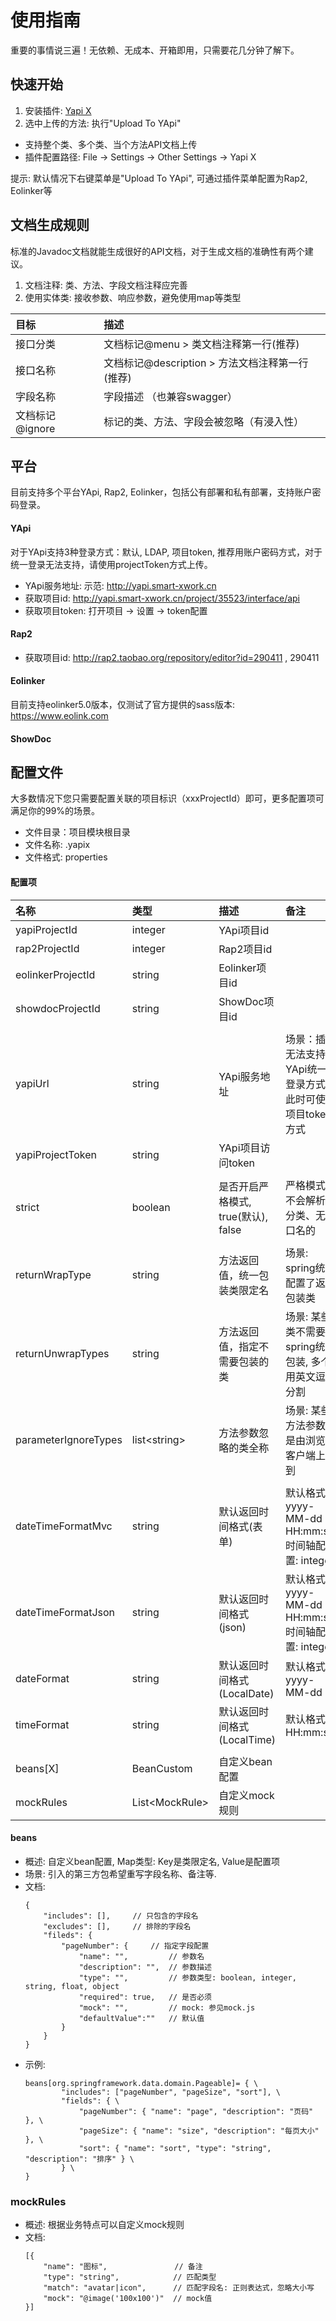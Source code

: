 # 使用指南
重要的事情说三遍！无依赖、无成本、开箱即用，只需要花几分钟了解下。

## 快速开始
1. 安装插件: [Yapi X](https://plugins.jetbrains.com/plugin/17425-yapi-x)
2. 选中上传的方法: 执行"Upload To YApi"

- 支持整个类、多个类、当个方法API文档上传
- 插件配置路径: File -> Settings -> Other Settings -> Yapi X

提示: 默认情况下右键菜单是"Upload To YApi", 可通过插件菜单配置为Rap2, Eolinker等

## 文档生成规则
标准的Javadoc文档就能生成很好的API文档，对于生成文档的准确性有两个建议。
1. 文档注释: 类、方法、字段文档注释应完善
2. 使用实体类: 接收参数、响应参数，避免使用map等类型

| 目标 | 描述 |
| :---  | :--- |
| 接口分类 |  文档标记@menu > 类文档注释第一行(推荐)|
| 接口名称 |  文档标记@description > 方法文档注释第一行(推荐) |
| 字段名称 | 字段描述 （也兼容swagger） |
| 文档标记 @ignore | 标记的类、方法、字段会被忽略（有浸入性） |

## 平台
目前支持多个平台YApi, Rap2, Eolinker，包括公有部署和私有部署，支持账户密码登录。

#### YApi
对于YApi支持3种登录方式：默认, LDAP, 项目token, 推荐用账户密码方式，对于统一登录无法支持，请使用projectToken方式上传。
- YApi服务地址: 示范: http://yapi.smart-xwork.cn
- 获取项目id: http://yapi.smart-xwork.cn/project/35523/interface/api
- 获取项目token: 打开项目 -> 设置 -> token配置

#### Rap2
- 获取项目id: http://rap2.taobao.org/repository/editor?id=290411 , 290411

#### Eolinker
目前支持eolinker5.0版本，仅测试了官方提供的sass版本: https://www.eolink.com

#### ShowDoc

## 配置文件
大多数情况下您只需要配置关联的项目标识（xxxProjectId）即可，更多配置项可满足你的99%的场景。

- 文件目录：项目模块根目录
- 文件名称: .yapix
- 文件格式: properties
#### 配置项
| 名称                   | 类型 | 描述                        | 备注                                        |
|:---------------------| :--- |:--------------------------|:------------------------------------------|
| yapiProjectId        | integer | YApi项目id                  |
| rap2ProjectId        | integer | Rap2项目id                  |
| eolinkerProjectId    | string | Eolinker项目id              |
| showdocProjectId     | string | ShowDoc项目id               |
|                      | |                           |
| yapiUrl              | string | YApi服务地址                  | 场景：插件无法支持YApi统一登录方式，此时可使用项目token方式        |
| yapiProjectToken     | string | YApi项目访问token             |
|                      | |                           |
| strict               | boolean | 是否开启严格模式, true(默认), false | 严格模式下不会解析无分类、无接口名的                        |
|                      | |                           |
| returnWrapType       | string | 方法返回值，统一包装类限定名            | 场景: spring统一配置了返回包装类                      |
| returnUnwrapTypes    | string | 方法返回值，指定不需要包装的类           | 场景: 某些类不需要spring统一包装, 多个用英文逗号分割           |
| parameterIgnoreTypes | list&lt;string> | 方法参数忽略的类全称                | 场景: 某些方法参数不是由浏览器客户端上传到                    |
|                      | |                           |
| dateTimeFormatMvc    | string | 默认返回时间格式(表单)              | 默认格式: yyyy-MM-dd HH:mm:ss, 时间轴配置: integer |
| dateTimeFormatJson   | string | 默认返回时间格式(json)            | 默认格式: yyyy-MM-dd HH:mm:ss, 时间轴配置: integer |
| dateFormat           | string | 默认返回时间格式(LocalDate)       | 默认格式: yyyy-MM-dd                          |
| timeFormat           | string | 默认返回时间格式(LocalTime)       | 默认格式: HH:mm:ss                            |
|                      | |                           |
| beans[X]             | BeanCustom | 自定义bean配置                 |
| mockRules            | List&lt;MockRule> | 自定义mock规则                 |

#### beans
- 概述: 自定义bean配置, Map类型: Key是类限定名, Value是配置项
- 场景: 引入的第三方包希望重写字段名称、备注等.
- 文档:
    ```
    {
    	"includes": [],		// 只包含的字段名
    	"excludes": [],		// 排除的字段名
    	"fileds": {
    		"pageNumber": { 	// 指定字段配置
    			"name": "",			// 参数名
    			"description": "",	// 参数描述
    			"type": "",			// 参数类型: boolean, integer, string, float, object
    			"required": true, 	// 是否必须
    			"mock": "", 		// mock: 参见mock.js
    			"defaultValue":"" 	// 默认值
    		}
    	}
    }
    ```
- 示例:
    ```properties
    beans[org.springframework.data.domain.Pageable]= { \
            "includes": ["pageNumber", "pageSize", "sort"], \
            "fields": { \
                "pageNumber": { "name": "page", "description": "页码" }, \
                "pageSize": { "name": "size", "description": "每页大小" }, \
                "sort": { "name": "sort", "type": "string", "description": "排序" } \
            } \
    }
    ```
### mockRules
- 概述: 根据业务特点可以自定义mock规则
- 文档:
    ```
    [{
    	"name": "图标",               // 备注
    	"type": "string",            // 匹配类型
    	"match": "avatar|icon",      // 匹配字段名: 正则表达式，忽略大小写
    	"mock": "@image('100x100')"  // mock值
    }]
    ```
